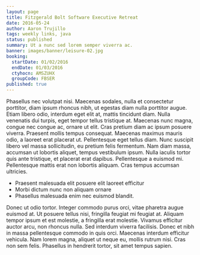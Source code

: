 ```yaml
---
layout: page
title: Fitzgerald Bolt Software Executive Retreat
date: 2016-05-24
author: Aaron Trujillo
tags: weekly links, java
status: published
summary: Ut a nunc sed lorem semper viverra ac.
banner: images/banner/leisure-02.jpg
booking:
  startDate: 01/02/2016
  endDate: 01/03/2016
  ctyhocn: AMSZUHX
  groupCode: FBSER
published: true
---
```

Phasellus nec volutpat nisi. Maecenas sodales, nulla et consectetur porttitor, diam ipsum rhoncus nibh, ut egestas diam nulla porttitor augue. Etiam libero odio, interdum eget elit at, mattis tincidunt diam. Nulla venenatis dui turpis, eget tempor tellus tristique at. Maecenas nunc magna, congue nec congue ac, ornare ut elit. Cras pretium diam ac ipsum posuere viverra. Praesent mollis tempus consequat. Maecenas maximus mauris odio, a laoreet erat placerat ut. Pellentesque eget tellus diam. Nunc suscipit libero vel massa sollicitudin, eu pretium felis fermentum. Nam diam massa, accumsan ut lobortis aliquet, tempus vestibulum ipsum. Nulla iaculis tortor quis ante tristique, et placerat erat dapibus. Pellentesque a euismod mi. Pellentesque mattis erat non lobortis aliquam. Cras tempus accumsan ultricies.

* Praesent malesuada elit posuere elit laoreet efficitur
* Morbi dictum nunc non aliquam ornare
* Phasellus malesuada enim nec euismod blandit.

Donec ut odio tortor. Integer commodo purus orci, vitae pharetra augue euismod at. Ut posuere tellus nisi, fringilla feugiat mi feugiat at. Aliquam tempor ipsum et est molestie, a fringilla erat molestie. Vivamus efficitur auctor arcu, non rhoncus nulla. Sed interdum viverra facilisis. Donec et nibh in massa pellentesque commodo in quis orci. Maecenas interdum efficitur vehicula. Nam lorem magna, aliquet ut neque eu, mollis rutrum nisi. Cras non sem felis. Phasellus in hendrerit tortor, sit amet tempus sapien.
